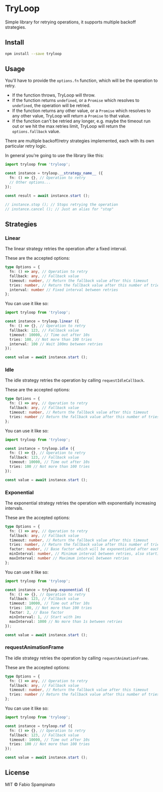 # TryLoop

Simple library for retrying operations, it supports multiple backoff strategies.

## Install

```sh
npm install --save tryloop
```

## Usage

You'll have to provide the `options.fn` function, which will be the operation to retry.

- If the function throws, TryLoop will throw.
- If the function returns `undefined`, or a `Promise` which resolves to `undefined`, the operation will be retried.
- If the function returns any other value, or a `Promise` which resolves to any other value, TryLoop will return a `Promise` to that value.
- If the function can't be retried any longer, e.g. maybe the timeout run out or we hit the max retries limit, TryLoop will return the `options.fallback` value.

There are multiple backoff/retry strategies implemented, each with its own particular retry logic.

In general you're going to use the library like this:

```ts
import tryloop from 'tryloop';

const instance = tryloop.__strategy_name__ ({
  fn: () => {}, // Operation to retry
  // Other options...
});

const result = await instance.start ();

// instance.stop (); // Stops retrying the operation
// instance.cancel (); // Just an alias for "stop"
```

## Strategies

### Linear

The linear strategy retries the operation after a fixed interval.

These are the accepted options:

```ts
type Options = {
  fn: () => any, // Operation to retry
  fallback: any, // Fallback value
  timeout: number, // Return the fallback value after this timeout
  tries: number, // Return the fallback value after this number of tries
  interval: number // Fixed interval between retries
};
```

You can use it like so:

```ts
import tryloop from 'tryloop';

const instance = tryloop.linear ({
  fn: () => {}, // Operation to retry
  fallback: 123, // Fallback value
  timeout: 10000, // Time out after 10s
  tries: 100, // Not more than 100 tries
  interval: 100 // Wait 100ms between retries
});

const value = await instance.start ();
```

### Idle

The idle strategy retries the operation by calling `requestIdleCallback`.

These are the accepted options:

```ts
type Options = {
  fn: () => any, // Operation to retry
  fallback: any, // Fallback value
  timeout: number, // Return the fallback value after this timeout
  tries: number // Return the fallback value after this number of tries
};
```

You can use it like so:

```ts
import tryloop from 'tryloop';

const instance = tryloop.idle ({
  fn: () => {}, // Operation to retry
  fallback: 123, // Fallback value
  timeout: 10000, // Time out after 10s
  tries: 100 // Not more than 100 tries
});

const value = await instance.start ();
```

### Exponential

The exponential strategy retries the operation with exponentially increasing intervals.

These are the accepted options:

```ts
type Options = {
  fn: () => any, // Operation to retry
  fallback: any, // Fallback value
  timeout: number, // Return the fallback value after this timeout
  tries: number, // Return the fallback value after this number of tries
  factor: number, // Base factor which will be exponentiated after each try
  minInterval: number, // Minimum interval between retries, also starting interval
  maxInterval: number // Maximum interval between retries
};
```

You can use it like so:

```ts
import tryloop from 'tryloop';

const instance = tryloop.exponential ({
  fn: () => {}, // Operation to retry
  fallback: 123, // Fallback value
  timeout: 10000, // Time out after 10s
  tries: 100, // Not more than 100 tries
  factor: 2, // Base factor
  minInterval: 1, // Start with 1ms
  maxInterval: 1000 // No more than 1s between retries
});

const value = await instance.start ();
```

### requestAnimationFrame

The idle strategy retries the operation by calling `requestAnimationFrame`.

These are the accepted options:

```ts
type Options = {
  fn: () => any, // Operation to retry
  fallback: any, // Fallback value
  timeout: number, // Return the fallback value after this timeout
  tries: number // Return the fallback value after this number of tries
};
```

You can use it like so:

```ts
import tryloop from 'tryloop';

const instance = tryloop.raf ({
  fn: () => {}, // Operation to retry
  fallback: 123, // Fallback value
  timeout: 10000, // Time out after 10s
  tries: 100 // Not more than 100 tries
});

const value = await instance.start ();
```

## License

MIT © Fabio Spampinato
